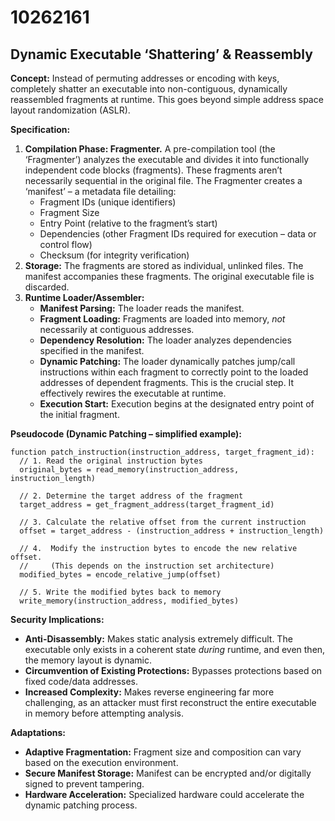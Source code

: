 # 10262161

## Dynamic Executable ‘Shattering’ & Reassembly

**Concept:** Instead of permuting addresses or encoding with keys, completely shatter an executable into non-contiguous, dynamically reassembled fragments at runtime. This goes beyond simple address space layout randomization (ASLR).

**Specification:**

1.  **Compilation Phase: Fragmenter.** A pre-compilation tool (the ‘Fragmenter’) analyzes the executable and divides it into functionally independent code blocks (fragments). These fragments aren’t necessarily sequential in the original file. The Fragmenter creates a ‘manifest’ – a metadata file detailing:
    *   Fragment IDs (unique identifiers)
    *   Fragment Size
    *   Entry Point (relative to the fragment’s start)
    *   Dependencies (other Fragment IDs required for execution – data or control flow)
    *   Checksum (for integrity verification)
2.  **Storage:** The fragments are stored as individual, unlinked files. The manifest accompanies these fragments. The original executable file is discarded.
3.  **Runtime Loader/Assembler:**
    *   **Manifest Parsing:** The loader reads the manifest.
    *   **Fragment Loading:** Fragments are loaded into memory, *not* necessarily at contiguous addresses.
    *   **Dependency Resolution:** The loader analyzes dependencies specified in the manifest.
    *   **Dynamic Patching:**  The loader dynamically patches jump/call instructions within each fragment to correctly point to the loaded addresses of dependent fragments. This is the crucial step.  It effectively rewires the executable at runtime.
    *   **Execution Start:** Execution begins at the designated entry point of the initial fragment.

**Pseudocode (Dynamic Patching – simplified example):**

```
function patch_instruction(instruction_address, target_fragment_id):
  // 1. Read the original instruction bytes
  original_bytes = read_memory(instruction_address, instruction_length)

  // 2. Determine the target address of the fragment
  target_address = get_fragment_address(target_fragment_id)

  // 3. Calculate the relative offset from the current instruction
  offset = target_address - (instruction_address + instruction_length)

  // 4.  Modify the instruction bytes to encode the new relative offset.
  //     (This depends on the instruction set architecture)
  modified_bytes = encode_relative_jump(offset)

  // 5. Write the modified bytes back to memory
  write_memory(instruction_address, modified_bytes)
```

**Security Implications:**

*   **Anti-Disassembly:** Makes static analysis extremely difficult.  The executable only exists in a coherent state *during* runtime, and even then, the memory layout is dynamic.
*   **Circumvention of Existing Protections:**  Bypasses protections based on fixed code/data addresses.
*   **Increased Complexity:** Makes reverse engineering far more challenging, as an attacker must first reconstruct the entire executable in memory before attempting analysis.

**Adaptations:**

*   **Adaptive Fragmentation:** Fragment size and composition can vary based on the execution environment.
*   **Secure Manifest Storage:**  Manifest can be encrypted and/or digitally signed to prevent tampering.
*   **Hardware Acceleration:**  Specialized hardware could accelerate the dynamic patching process.